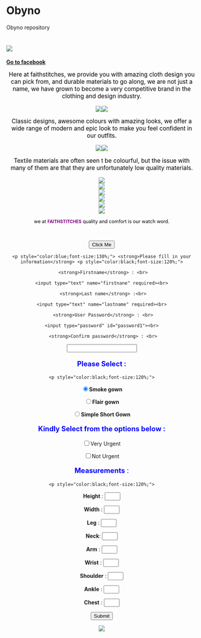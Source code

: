 <html>
<head>
<body>
  
# Obyno
Obyno repository




    

  <title>fashion designs</title>

<H1><img src="100.jpeg"/></H1>

<a href="http://www.facebook.com" ><strong> Go to facebook</strong></a>

<script>

 function validteform()

 {

    var pass1= document.getElementById("password1").value;

    var pass2= document.getElementById("password2").value;

    

    if (pass1==pass2)

{

  alert("correct");

return true;

}

else

{

  alert("incorrect password");

return false;

}

}

</script>

<div style="text-align: center;">

<p style="color:black;font-size:110%;"> Here at faithstitches, we provide you with amazing cloth design you can pick from, and durable materials to go along, we are not just a name, we have grown to become a very competitive brand in the clothing and design industry.</p>

<div style="text-align: center;">

<img src="1.jpeg"/><img src="5.jpeg"/>

<p style="color:black;font-size:110%;"> Classic designs, awesome colours with amazing looks, we offer a wide range of modern and epic look to make you feel confident in our outfits.</p>

<img src="22.jpeg"/><img src="11.jpeg"/>

<p style="color:black;font-size:110%;">Textile materials are often seen t be colourful, but the issue with many of them are that they are unfortunately low quality materials.</p><img src="3.jpeg"/><br><img src="7.jpeg"/><br><img src="9.jpeg"/><br><img src="2.jpeg"/><br><img src="8.jpeg"/><br><img src="6.jpeg"/>

<link rel="stylesheet" type="text/css" href="submitted.html">

<br/>

 <p style="color:black;font-size:90%;">we at <strong style="color:purple;font-size:90%;">FAITHSTITCHES</strong> quality and comfort is our watch word.</p>

<br/>

 <script>

function addParagraphText()

 

{

document.getElementById("para").innerHTML="About IDEH FAITH!";

alert ("about IDEH MGBAGISHOR FAITH.                                     Faith is a talented young land from a family of five, she has 3 siblings, and a mom, mr ideh is late, God bless his soul, faith learnt from her mother, how to sew and with time developed passion for making different designs");

}

{

alert("you are welcome to FAITHSTITCHES.com");

}

</script>

<div style="text-align: center;">

<button onclick="addParagraphText();">Click Me</button>

<p id= "para" style="color: red;font-size:90%;"></p>

<link rel="stylesheet" type="text/css" href="obyno.css">

<form action="Submitted.html" onsubmit= "return validteform();">

    <p style="color:blue;font-size:130%;"> <strong>Please fill in your information</strong> <p style="color:black;font-size:120%;">

     <strong>Firstname</strong> : <br>

    <input type="text" name="firstnane" required><br>

     <strong>Last name</strong> :<br>

    <input type="text" name="lastname" required><br>

     <strong>User Password</strong> : <br>

    <input type="password" id="password1"><br>

     <strong>Confirm password</strong> : <br>

  <input type="password" id="password2"><br>

   <p style="color:blue;font-size:130%;"><strong>Please Select :</strong><br>

    <p style="color:black;font-size:120%;">

  <input type="radio" name="gown" value="Smoke gown" checked><strong>Smoke gown</strong><br>

  <input type="radio" name="gown" value="flair gown"><strong>Flair gown</strong><br>

  <input type="radio" name="gown" value="Simple short gown"><strong>Simple Short Gown</strong><br>

 <p style="color: blue;font-size:130%;"><strong>Kindly Select from the options below :</strong>

  <p style="color:black;font-size:120%;">

  <input type="checkbox" name="Time" value="Very Urgent">Very Urgent<br>

  

  <input type="checkbox" name="Time" value="Not Urgent">Not Urgent<br>

   <p style="color:blue;font-size:130%;"><strong>Measurements</strong> :<br>

    <p style="color:black;font-size:120%;">

<strong>Height</strong> : <input type="text" size="2" name="Height">

<strong>Width</strong> : <input type="text" size="2" name="Width">

<strong>Leg</strong> : <input type="text" size="2" name="Shoulder length"><br>

<strong>Neck</strong>: <input type="text" size="2" name="Neck">

<strong>Arm</strong> : <input type="text" size="2" name="Arm length">

<strong>Wrist</strong> : <input type="text" size="2" name="wrist"><br>

<strong>Shoulder</strong> : <input type="text" size="2" name="Leg length">

<strong>Ankle</strong> : <input type="text" size="2" name="Ankle">

<strong>Chest</strong> : <input type="text" size="2" name="Chest"><br>

<input type="Submit" value="Submit">

  </form>

  <img src="009.jpg"/>

</body>

</html>
